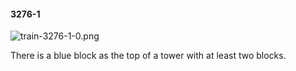 #### 3276-1
![train-3276-1-0.png](https://github.com/lil-lab/nlvr/raw/master/nlvr/train/images/75/train-3276-1-0.png "train-3276-1-0.png")

There is a blue block as the top of a tower with at least two blocks.